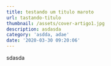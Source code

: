 ```yaml
---
title: testando um titulo maroto
url: tastando-titulo
thumbnail: /assets/cover-artigo1.jpg
description: asdasda
category: 'asdda, adae'
date: '2020-03-30 09:20:06'
---
```

sdasda